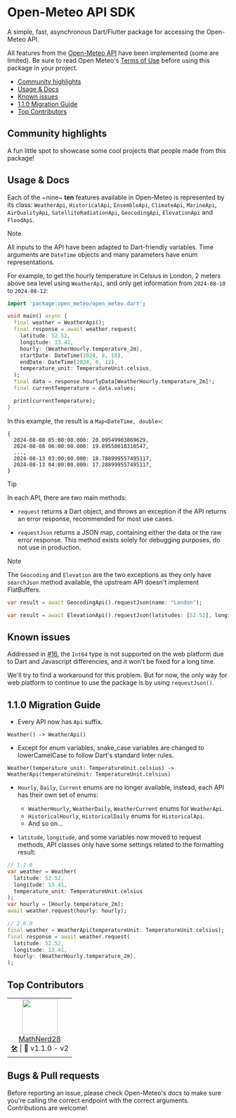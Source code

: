 # Open-Meteo API SDK
A simple, fast, asynchronous Dart/Flutter package for accessing the Open-Meteo API.

All features from the [Open-Meteo API](https://open-meteo.com/en/features) have been implemented (some are limited).
Be sure to read Open Meteo's [Terms of Use](https://open-meteo.com/en/terms/) before using this package in your project.

- [Community highlights](#community-highlights)
- [Usage & Docs](#usage--docs)
- [Known issues](#known-issues)
- [1.1.0 Migration Guide](#110-migration-guide)
- [Top Contributors](#top-contributors)

## Community highlights
A fun little spot to showcase some cool projects that people made from this package!

## Usage & Docs
Each of the ~nine~ **ten** features available in Open-Meteo is represented by its class: `WeatherApi`, `HistoricalApi`, `EnsembleApi`, `ClimateApi`, `MarineApi`, `AirQualityApi`, `SatelliteRadiationApi`, `GeocodingApi`, `ElevationApi` and `FloodApi`.

> [!NOTE]
> All inputs to the API have been adapted to Dart-friendly variables.
> Time arguments are `DateTime` objects and many parameters have enum representations.

For example, to get the hourly temperature in Celsius in London, 2 meters above sea level using `WeatherApi`, and only get information from `2024-08-10` to `2024-08-12`:

```dart
import 'package:open_meteo/open_meteo.dart';

void main() async {
  final weather = WeatherApi();
  final response = await weather.request(
    latitude: 52.52,
    longitude: 13.41,
    hourly: {WeatherHourly.temperature_2m},
    startDate: DateTime(2024, 8, 10),
    endDate: DateTime(2024, 8, 12),
    temperature_unit: TemperatureUnit.celsius,
  );
  final data = response.hourlyData[WeatherHourly.temperature_2m]!;
  final currentTemperature = data.values;

  print(currentTemperature);
}
```

In this example, the result is a `Map<DateTime, double>`:
```
{
  2024-08-08 05:00:00.000: 20.09549903869629,
  2024-08-08 06:00:00.000: 19.89550018310547,
  ...,
  2024-08-13 03:00:00.000: 18.788999557495117,
  2024-08-13 04:00:00.000: 17.288999557495117,
}
```

> [!TIP]
> In each API, there are two main methods:
> 
> - `request` returns a Dart object, and throws an exception if the API returns an error response, recommended for most use cases.
> 
> - `requestJson` returns a JSON map, containing either the data or the raw error response. This method exists solely for debugging purposes, do not use in production.

> [!NOTE]
> The `Geocoding` and `Elevation` are the two exceptions as they only have `searchJson` method available, the upstream API doesn't implement FlatBuffers.

```dart
var result = await GeocodingApi().requestJson(name: "London");
```
```dart
var result = await ElevationApi().requestJson(latitudes: [52.52], longitudes: [13.41]);
```

## Known issues
Addressed in [#16](https://github.com/neursh/open-meteo-dart/issues/16), the `Int64` type is not supported on the web platform due to Dart and Javascript differencies, and it won't be fixed for a long time.

We'll try to find a workaround for this problem. But for now, the only way for web platform to continue to use the package is by using `requestJson()`.

## 1.1.0 Migration Guide
- Every API now has `Api` suffix.
```
Weather() -> WeatherApi()
```

- Except for enum variables, snake_case variables are changed to lowerCamelCase to follow Dart's standard linter rules.
```
Weather(temperature_unit: TemperatureUnit.celsius) -> WeatherApi(temperatureUnit: TemperatureUnit.celsius)
```

- `Hourly`, `Daily`, `Current` enums are no longer available, instead, each API has their own set of enums:
  - `WeatherHourly`, `WeatherDaily`, `WeatherCurrent` enums for `WeatherApi`.
  - `HistoricalHourly`, `HistoricalDaily` enums for `HistoricalApi`.
  - And so on...

- `latitude`, `longitude`, and some variables now moved to request methods, API classes only have some settings related to the formatting result:
```dart
// 1.1.0
var weather = Weather(
  latitude: 52.52,
  longitude: 13.41,
  temperature_unit: TemperatureUnit.celsius
);
var hourly = [Hourly.temperature_2m];
await weather.request(hourly: hourly);

// 2.0.0
final weather = WeatherApi(temperatureUnit: TemperatureUnit.celsius);
final response = await weather.request(
  latitude: 52.52,
  longitude: 13.41,
  hourly: {WeatherHourly.temperature_2m},
);
```

## Top Contributors
 <table>
  <tr>
    <td align="center">
      <img valign="top" width="80px" src="https://avatars.githubusercontent.com/u/89086035?v=4" />
      <br>
      <a href="https://github.com/MathNerd28">MathNerd28</a>
      <br>
      <a href="https://github.com/neursh/open-meteo-dart/pulls?q=is%3Apr+author%3AMathNerd28">🛠️</a> | 💛 v1.1.0 - v2
    </td>
  </tr>
</table>

## Bugs & Pull requests
Before reporting an issue, please check Open-Meteo's docs to make sure you're calling the correct endpoint with the correct arguments.
Contributions are welcome!
